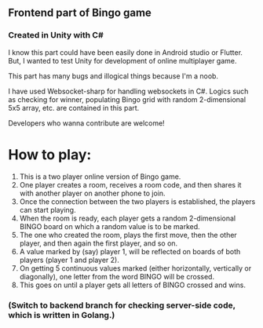 ## Frontend part of Bingo game

### Created in Unity with C#

I know this part could have been easily done in Android studio or Flutter. But, I wanted to test Unity for development of online multiplayer game.

This part has many bugs and illogical things because I'm a noob.

I have used Websocket-sharp for handling websockets in C#. Logics such as checking for winner, populating Bingo grid with random 2-dimensional 5x5 array, etc. are contained in this part.

Developers who wanna contribute are welcome!

# How to play:

1. This is a two player online version of Bingo game.
2. One player creates a room, receives a room code, and then shares it with another player on another phone to join.
3. Once the connection between the two players is established, the players can start playing.
4. When the room is ready, each player gets a random 2-dimensional BINGO board on which a random value is to be marked.
5. The one who created the room, plays the first move, then the other player, and then again the first player, and so on.
6. A value marked by (say) player 1, will be reflected on boards of both players (player 1 and player 2).
7. On getting 5 continuous values marked (either horizontally, vertically or diagonally), one letter from the word BINGO will be crossed.
8. This goes on until a player gets all letters of BINGO crossed and wins.

### (Switch to backend branch for checking server-side code, which is written in Golang.)